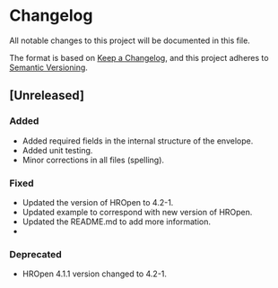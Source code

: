 # Changelog

All notable changes to this project will be documented in this file.

The format is based on [Keep a Changelog](https://keepachangelog.com/en/1.0.0/),
and this project adheres to [Semantic Versioning](https://semver.org/spec/v2.0.0.html).

## [Unreleased]

### Added

- Added required fields in the internal structure of the envelope.
- Added unit testing.
- Minor corrections in all files (spelling).

### Fixed

- Updated the version of HROpen to 4.2-1.
- Updated example to correspond with new version of HROpen.
- Updated the README.md to add more information.
- 

### Deprecated
- HROpen 4.1.1 version changed to 4.2-1.

